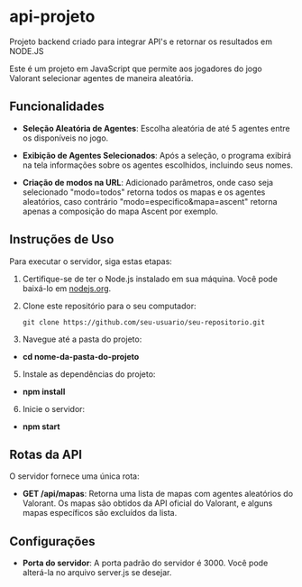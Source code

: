 # api-projeto
Projeto backend criado para integrar API's e retornar os resultados em NODE.JS

Este é um projeto em JavaScript que permite aos jogadores do jogo Valorant selecionar agentes de maneira aleatória.

## Funcionalidades

- **Seleção Aleatória de Agentes**: Escolha aleatória de até 5 agentes entre os disponíveis no jogo.

- **Exibição de Agentes Selecionados**: Após a seleção, o programa exibirá na tela informações sobre os agentes escolhidos, incluindo seus nomes.

- **Criação de modos na URL**: Adicionado parâmetros, onde caso seja selecionado "modo=todos" retorna todos os mapas e os agentes aleatórios, caso contrário "modo=especifico&mapa=ascent" retorna apenas a composição do mapa Ascent por exemplo.

## Instruções de Uso

Para executar o servidor, siga estas etapas:

1. Certifique-se de ter o Node.js instalado em sua máquina. Você pode baixá-lo em [nodejs.org](https://nodejs.org/).

2. Clone este repositório para o seu computador:

   ```shell
   git clone https://github.com/seu-usuario/seu-repositorio.git

4. Navegue até a pasta do projeto:
- **cd nome-da-pasta-do-projeto**

5. Instale as dependências do projeto:
- **npm install**

6. Inicie o servidor:
- **npm start**

## Rotas da API

O servidor fornece uma única rota:
- **GET /api/mapas**: Retorna uma lista de mapas com agentes aleatórios do Valorant. Os mapas são obtidos da API oficial do Valorant, e alguns mapas específicos são excluídos da lista.

## Configurações
- **Porta do servidor**: A porta padrão do servidor é 3000. Você pode alterá-la no arquivo server.js se desejar.


